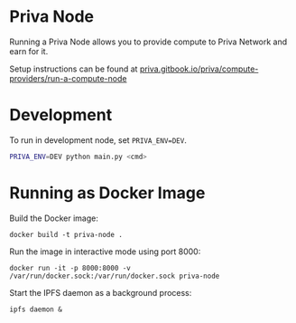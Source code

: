 # Priva Node

Running a Priva Node allows you to provide compute to Priva Network and earn for it.

Setup instructions can be found at [priva.gitbook.io/priva/compute-providers/run-a-compute-node](https://priva.gitbook.io/priva/compute-providers/run-a-compute-node)

# Development

To run in development node, set `PRIVA_ENV=DEV`.

```bash
PRIVA_ENV=DEV python main.py <cmd>
```

# Running as Docker Image

Build the Docker image:

```
docker build -t priva-node .
```

Run the image in interactive mode using port 8000:

```
docker run -it -p 8000:8000 -v /var/run/docker.sock:/var/run/docker.sock priva-node
```

Start the IPFS daemon as a background process:

```
ipfs daemon &
```
